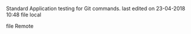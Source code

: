 Standard Application testing for Git commands. last edited on 23-04-2018 10:48
file local




file Remote
